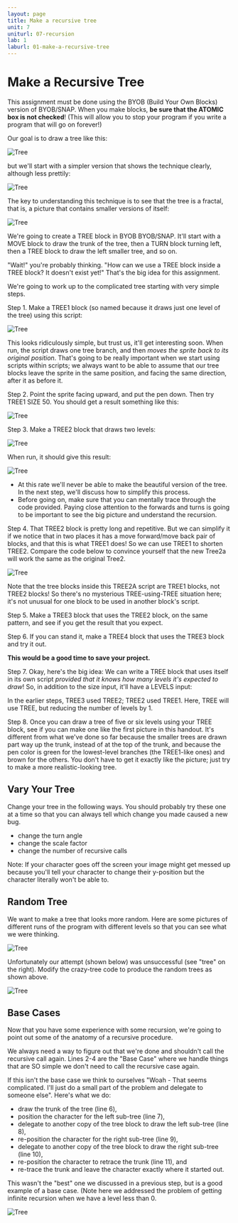 ```yaml
---
layout: page
title: Make a recursive tree
unit: 7
uniturl: 07-recursion
lab: 1
laburl: 01-make-a-recursive-tree
---
```



Make a Recursive Tree
=====================
This assignment must be done using the BYOB (Build Your Own Blocks) version of BYOB/SNAP.
When you make blocks, **be sure that the ATOMIC box is not checked**! (This will allow you to
stop your program if you write a program that will go on forever!)

Our goal is to draw a tree like this:

![Tree](tree-img-1.png)

but we'll start with a simpler version that shows the technique clearly, although less prettily:

![Tree](tree-img-2.png)

The key to understanding this technique is to see that the tree is a fractal, that is, a picture that
contains smaller versions of itself:

![Tree](tree-img-3.png)

We're going to create a TREE block in BYOB BYOB/SNAP. It'll start with a MOVE block to draw
the trunk of the tree, then a TURN block turning left, then a TREE block to draw the left smaller
tree, and so on.

"Wait!" you're probably thinking. "How can we use a TREE block inside a TREE block? It doesn't
exist yet!" That's the big idea for this assignment.

We're going to work up to the complicated tree starting with very simple steps.

Step 1. Make a TREE1 block (so named because it draws just one level of the tree) using this script:

![Tree](tree-img-4.png)

This looks ridiculously simple, but trust us, it'll get interesting soon. When run, the script draws
one tree branch, and then *moves the sprite back to its original position*. That's going to be really
important when we start using scripts within scripts; we always want to be able to assume that
our tree blocks leave the sprite in the same position, and facing the same direction, after it as
before it.

Step 2. Point the sprite facing upward, and put the pen down. Then try TREE1 SIZE 50. You should
get a result something like this:

![Tree](tree-img-5.png)

Step 3. Make a TREE2 block that draws two levels:

![Tree](tree-img-6.png)

When run, it should give this result:

![Tree](tree-img-7.png)

 * At this rate we'll never be able to make the beautiful version of the tree. In the next
   step, we'll discuss how to simplify this process.
 * Before going on, make sure that you can mentally trace through the code provided.
   Paying close attention to the forwards and turns is going to be important to see the big
   picture and understand the recursion.

Step 4. That TREE2 block is pretty long and repetitive. But we can simplify it if we notice that in
two places it has a move forward/move back pair of blocks, and that this is what TREE1
does! So we can use TREE1 to shorten TREE2. Compare the code below to convince yourself
that the new Tree2a will work the same as the original Tree2.

![Tree](tree-img-8.png)

Note that the tree blocks inside this TREE2A script are TREE1 blocks, not TREE2 blocks! So
there's no mysterious TREE-using-TREE situation here; it's not unusual for one block to be
used in another block's script.

Step 5. Make a TREE3 block that uses the TREE2 block, on the same pattern, and see if you get
the result that you expect.

Step 6. If you can stand it, make a TREE4 block that uses the TREE3 block and try it out.

**This would be a good time to save your project.**

Step 7. Okay, here's the big idea: We can write a TREE block that uses itself in its own script
*provided that it knows how many levels it's expected to draw*! So, in addition to the size
input, it'll have a LEVELS input:

In the earlier steps, TREE3 used TREE2; TREE2 used TREE1. Here, TREE will use TREE, but
reducing the number of levels by 1.


Step 8. Once you can draw a tree of five or six levels using your TREE block, see if you can make
one like the first picture in this handout. It's different from what we've done so far because
the smaller trees are drawn part way up the trunk, instead of at the top of the trunk, and
because the pen color is green for the lowest-level branches (the TREE1-like ones) and
brown for the others. You don't have to get it exactly like the picture; just try to make a
more realistic-looking tree.


Vary Your Tree
--------------
Change your tree in the following ways. You should probably try these one at a time so that you
can always tell which change you made caused a new bug.

 * change the turn angle
 * change the scale factor
 * change the number of recursive calls
 
Note: If your character goes off the screen your image might get messed up because you'll tell
your character to change their y-position but the character literally won't be able to.


Random Tree
-----------
We want to make a tree that looks more random. Here are some pictures of different runs of
the program with different levels so that you can see what we were thinking.

![Tree](tree-img-9.png)

Unfortunately our attempt (shown below) was unsuccessful (see "tree" on the right). Modify
the crazy-tree code to produce the random trees as shown above.

![Tree](tree-img-10.png)


Base Cases
----------
Now that you have some experience with some recursion, we're going to point out some of the
anatomy of a recursive procedure.

We always need a way to figure out that we're done and shouldn't call the recursive call
again. Lines 2-4 are the "Base Case" where we handle things that are SO simple we don't
need to call the recursive case again.

If this isn't the base case we think to ourselves "Woah - That seems complicated. I'll just
do a small part of the problem and delegate to someone else". Here's what we do:
 * draw the trunk of the tree (line 6),
 * position the character for the left sub-tree (line 7),
 * delegate to another copy of the tree block to draw the left sub-tree (line 8),
 * re-position the character for the right sub-tree (line 9),
 * delegate to another copy of the tree block to draw the right sub-tree (line 10),
 * re-position the character to retrace the trunk (line 11), and
 * re-trace the trunk and leave the character exactly where it started out.

This wasn't the "best" one we discussed in a previous step, but is a good example of a base
case. (Note here we addressed the problem of getting infinite recursion when we have a level
less than 0.

![Tree](tree-img-11.png)

